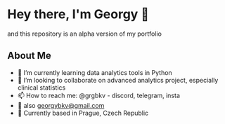 # Hey there, I'm Georgy 🐂
and this repository is an alpha version of my portfolio

## About Me
- 🌱 I’m currently learning data analytics tools in Python
- 👯 I’m looking to collaborate on advanced analytics project, especially clinical statistics
- 📫 How to reach me: @grgbkv - discord, telegram, insta
- 📧  also            georgybkv@gmail.com
- 🏰 Currently based in Prague, Czech Republic

<!---
grgbkv/grgbkv is a ✨ special ✨ repository because its `README.md` (this file) appears on your GitHub profile.
You can click the Preview link to take a look at your changes.
--->
